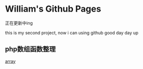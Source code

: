 # William's Github Pages

正在更新中ing

this is my second project, now i can using github good day day up

## php数组函数整理
[array](https://github.com/william-wqq/laravel5.4/blob/master/study/php/php_array.txt)
